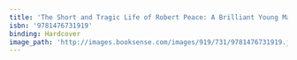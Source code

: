 ```yaml
---
title: 'The Short and Tragic Life of Robert Peace: A Brilliant Young Man Who Left Newark for the Ivy League'
isbn: '9781476731919'
binding: Hardcover
image_path: 'http://images.booksense.com/images/919/731/9781476731919.jpg'
---
```


